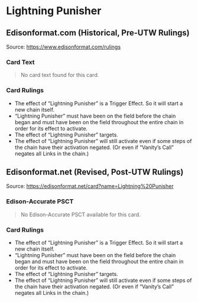 # Lightning Punisher

## Edisonformat.com (Historical, Pre-UTW Rulings)

Source: https://www.edisonformat.com/rulings

### Card Text

> No card text found for this card.

### Card Rulings

*   The effect of “Lightning Punisher” is a Trigger Effect. So it will start a new chain itself.
*   “Lightning Punisher” must have been on the field before the chain began and must have been on the field throughout the entire chain in order for its effect to activate.
*   The effect of “Lightning Punisher” targets.
*   The effect of “Lightning Punisher” will still activate even if some steps of the chain have their activation negated. (Or even if “Vanity’s Call” negates all Links in the chain.)

## Edisonformat.net (Revised, Post-UTW Rulings)

Source: https://edisonformat.net/card?name=Lightning%20Punisher

### Edison-Accurate PSCT

> No Edison-Accurate PSCT available for this card.

### Card Rulings

*   The effect of “Lightning Punisher” is a Trigger Effect. So it will start a new chain itself.
*   “Lightning Punisher” must have been on the field before the chain began and must have been on the field throughout the entire chain in order for its effect to activate.
*   The effect of “Lightning Punisher” targets.
*   The effect of “Lightning Punisher” will still activate even if some steps of the chain have their activation negated. (Or even if “Vanity’s Call” negates all Links in the chain.)
            